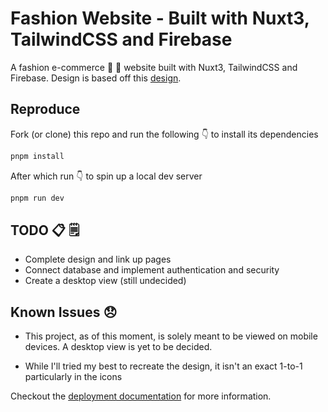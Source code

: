 # Fashion Website - Built with Nuxt3, TailwindCSS and Firebase

A fashion e-commerce :womans_clothes: :shopping_cart: website built with Nuxt3, TailwindCSS and Firebase. Design is based off this [design](https://www.figma.com/community/file/1147905034814811088).

## Reproduce

Fork (or clone) this repo and run the following :point_down: to install its dependencies

```bash
pnpm install
```

After which run :point_down: to spin up a local dev server

```bash
pnpm run dev
```

## TODO :clipboard: :spiral_notepad:

- Complete design and link up pages
- Connect database and implement authentication and security
- Create a desktop view (still undecided)

## Known Issues :disappointed:

- This project, as of this moment, is solely meant to be viewed on mobile devices. A desktop view is yet to be decided.

- While I'll tried my best to recreate the design, it isn't an exact 1-to-1 particularly in the icons

Checkout the [deployment documentation](https://v3.nuxtjs.org/guide/deploy/presets) for more information.
